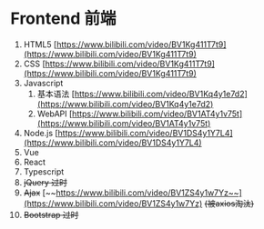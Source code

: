# Frontend 前端

1. HTML5 [https://www.bilibili.com/video/BV1Kg411T7t9](https://www.bilibili.com/video/BV1Kg411T7t9)
2. CSS [https://www.bilibili.com/video/BV1Kg411T7t9](https://www.bilibili.com/video/BV1Kg411T7t9)
3. Javascript&#x20;
   1. 基本语法 [https://www.bilibili.com/video/BV1Kq4y1e7d2](https://www.bilibili.com/video/BV1Kq4y1e7d2)
   2. WebAPI [https://www.bilibili.com/video/BV1AT4y1v75t](https://www.bilibili.com/video/BV1AT4y1v75t)
4. Node.js [https://www.bilibili.com/video/BV1DS4y1Y7L4](https://www.bilibili.com/video/BV1DS4y1Y7L4)
5. Vue
6. React
7. Typescript
8. ~~jQuery 过时~~
9. ~~Ajax~~ [~~https://www.bilibili.com/video/BV1ZS4y1w7Yz~~](https://www.bilibili.com/video/BV1ZS4y1w7Yz) ~~(被axios淘汰)~~
10. ~~Bootstrap 过时~~
